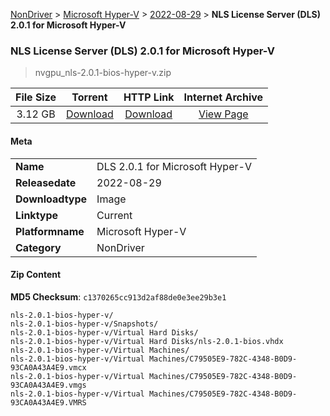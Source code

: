 
[NonDriver](/README.md)  >  [Microsoft Hyper-V](/index/NonDriver/Microsoft_Hyper-V.md)  >  [2022-08-29](/index/NonDriver/Microsoft_Hyper-V/2022-08-29.md)  >  **NLS License Server (DLS) 2.0.1 for Microsoft Hyper-V**


###    NLS License Server (DLS) 2.0.1 for Microsoft Hyper-V

> nvgpu_nls-2.0.1-bios-hyper-v.zip   


| **File Size** | **Torrent**  | **HTTP Link** | **Internet Archive** |
|:-------------:|:------------:|:-------------:|:--------------------:|
| 3.12 GB |  [Download](https://archive.org/download/nvgpu_nls-2.0.1-bios-hyper-v.zip/nvgpu_nls-2.0.1-bios-hyper-v.zip_archive.torrent)       | [Download](https://archive.org/compress/nvgpu_nls-2.0.1-bios-hyper-v.zip) | [View Page](https://archive.org/details/nvgpu_nls-2.0.1-bios-hyper-v.zip)       |

#### Meta

<table>
<tr><td><strong>Name</strong></td><td>DLS 2.0.1 for Microsoft Hyper-V</td></tr>
<tr><td><strong>Releasedate</strong></td><td>2022-08-29</td></tr>
<tr><td><strong>Downloadtype</strong></td><td>Image</td></tr>
<tr><td><strong>Linktype</strong></td><td>Current</td></tr>
<tr><td><strong>Platformname</strong></td><td>Microsoft Hyper-V</td></tr>
<tr><td><strong>Category</strong></td><td>NonDriver</td></tr>
</table>

#### Zip Content

**MD5 Checksum**: `c1370265cc913d2af88de0e3ee29b3e1`

```text
nls-2.0.1-bios-hyper-v/
nls-2.0.1-bios-hyper-v/Snapshots/
nls-2.0.1-bios-hyper-v/Virtual Hard Disks/
nls-2.0.1-bios-hyper-v/Virtual Hard Disks/nls-2.0.1-bios.vhdx
nls-2.0.1-bios-hyper-v/Virtual Machines/
nls-2.0.1-bios-hyper-v/Virtual Machines/C79505E9-782C-4348-B0D9-93CA0A43A4E9.vmcx
nls-2.0.1-bios-hyper-v/Virtual Machines/C79505E9-782C-4348-B0D9-93CA0A43A4E9.vmgs
nls-2.0.1-bios-hyper-v/Virtual Machines/C79505E9-782C-4348-B0D9-93CA0A43A4E9.VMRS
```